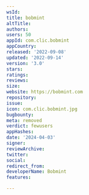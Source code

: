 ```yaml
---
wsId: 
title: bobmint
altTitle: 
authors: 
users: 50
appId: com.clic.bobmint
appCountry: 
released: '2022-09-08'
updated: '2022-09-14'
version: '3.0'
stars: 
ratings: 
reviews: 
size: 
website: https://bobmint.com
repository: 
issue: 
icon: com.clic.bobmint.jpg
bugbounty: 
meta: removed
verdict: fewusers
appHashes: 
date: '2024-04-03'
signer: 
reviewArchive: 
twitter: 
social: 
redirect_from: 
developerName: Bobmint
features: 

---
```


